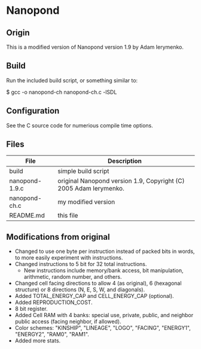 # Nanopond

## Origin
This is a modified version of Nanopond version 1.9 by Adam Ierymenko.

## Build
Run the included build script, or something similar to:

$ gcc -o nanopond-ch nanopond-ch.c -lSDL

## Configuration
See the C source code for numerious compile time options.

## Files
| File           | Description |
|----------------|-------------|
| build          | simple build script |
| nanopond-1.9.c | original Nanopond version 1.9, Copyright (C) 2005 Adam Ierymenko. |
| nanopond-ch.c  | my modified version |
| README.md      | this file |

## Modifications from original
- Changed to use one byte per instruction instead of packed bits in words, to more easily experiment with instructions.
- Changed instructions to 5 bit for 32 total instructions.
  - New instructions include memory/bank access, bit manipulation, arithmetic, random number, and others.
- Changed cell facing directions to allow 4 (as original), 6 (hexagonal structure) or 8 directions (N, E, S, W, and diagonals).
- Added TOTAL_ENERGY_CAP and CELL_ENERGY_CAP (optional).
- Added REPRODUCTION_COST.
- 8 bit register.
- Added Cell RAM with 4 banks: special use, private, public, and neighbor public access (facing neighbor, if allowed).
- Color schemes: "KINSHIP", "LINEAGE", "LOGO", "FACING", "ENERGY1", "ENERGY2", "RAM0", "RAM1".
- Added more stats.
